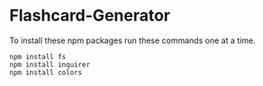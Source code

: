 # Flashcard-Generator

To install these npm packages run these commands one at a time.

```
npm install fs
npm install inquirer
npm install colors

```



